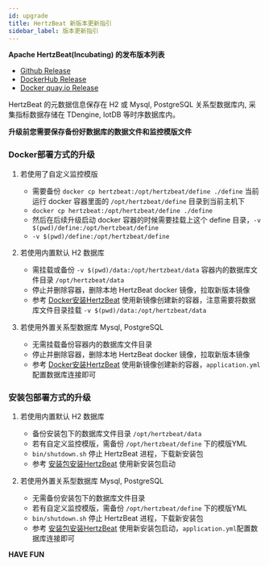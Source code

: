 ```yaml
---
id: upgrade  
title: HertzBeat 新版本更新指引
sidebar_label: 版本更新指引     
---
```


**Apache HertzBeat(Incubating) 的发布版本列表**

- [Github Release](https://github.com/apache/hertzbeat/releases)
- [DockerHub Release](https://hub.docker.com/r/apache/hertzbeat/tags)
- [Docker quay.io Release](https://quay.io/repository/apache/hertzbeat?tab=tags)

HertzBeat 的元数据信息保存在 H2 或 Mysql, PostgreSQL 关系型数据库内, 采集指标数据存储在 TDengine, IotDB 等时序数据库内。

**升级前您需要保存备份好数据库的数据文件和监控模版文件**



### Docker部署方式的升级

1. 若使用了自定义监控模版
   - 需要备份 `docker cp hertzbeat:/opt/hertzbeat/define ./define` 当前运行 docker 容器里面的 `/opt/hertzbeat/define` 目录到当前主机下
   - `docker cp hertzbeat:/opt/hertzbeat/define ./define`
   - 然后在后续升级启动 docker 容器的时候需要挂载上这个 define 目录，`-v $(pwd)/define:/opt/hertzbeat/define`
   - `-v $(pwd)/define:/opt/hertzbeat/define`
   
2. 若使用内置默认 H2 数据库 
   - 需挂载或备份 `-v $(pwd)/data:/opt/hertzbeat/data` 容器内的数据库文件目录 `/opt/hertzbeat/data`
   - 停止并删除容器，删除本地 HertzBeat docker 镜像，拉取新版本镜像
   - 参考 [Docker安装HertzBeat](docker-deploy) 使用新镜像创建新的容器，注意需要将数据库文件目录挂载 `-v $(pwd)/data:/opt/hertzbeat/data`

3. 若使用外置关系型数据库 Mysql, PostgreSQL
   - 无需挂载备份容器内的数据库文件目录
   - 停止并删除容器，删除本地 HertzBeat docker 镜像，拉取新版本镜像
   - 参考 [Docker安装HertzBeat](docker-deploy) 使用新镜像创建新的容器，`application.yml`配置数据库连接即可


### 安装包部署方式的升级

1. 若使用内置默认 H2 数据库
   - 备份安装包下的数据库文件目录 `/opt/hertzbeat/data` 
   - 若有自定义监控模版，需备份 `/opt/hertzbeat/define` 下的模版YML
   - `bin/shutdown.sh` 停止 HertzBeat 进程，下载新安装包
   - 参考 [安装包安装HertzBeat](package-deploy) 使用新安装包启动

2. 若使用外置关系型数据库 Mysql, PostgreSQL
   - 无需备份安装包下的数据库文件目录
   - 若有自定义监控模版，需备份 `/opt/hertzbeat/define` 下的模版YML
   - `bin/shutdown.sh` 停止 HertzBeat 进程，下载新安装包
   - 参考 [安装包安装HertzBeat](package-deploy) 使用新安装包启动，`application.yml`配置数据库连接即可



**HAVE FUN**  
